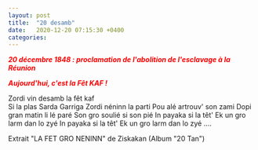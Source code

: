 ```yaml
---
layout: post
title:  "20 desamb"
date:   2020-12-20 07:15:30 +0400
categories: 
---
```


<span style="color: red">***20 décembre 1848 : proclamation de l'abolition de l'esclavage à la Réunion***</span>

<span style="color: red">***Aujourd'hui, c'est la Fêt KAF !***</span>

Zordi vin desamb la fêt kaf<br>
Si la plas Sarda Garriga
Zordi néninn la parti
Pou alé artrouv' son zami
Dopi gran matin li lé paré
Son gro soulié si son pié
In payaka si la têt'
Ek un gro larm dan lo zyé
In payaka si la têt'
Ek un gro larm dan lo zyé
....

Extrait "LA FET GRO NENINN" de Ziskakan (Album "20 Tan")



